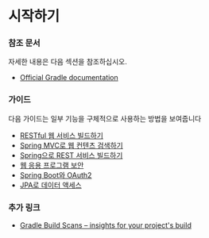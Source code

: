 # 시작하기

### 참조 문서
자세한 내용은 다음 섹션을 참조하십시오.

* [Official Gradle documentation](https://docs.gradle.org)

### 가이드
다음 가이드는 일부 기능을 구체적으로 사용하는 방법을 보여줍니다

* [RESTful 웹 서비스 빌드하기](https://spring.io/guides/gs/rest-service/)
* [Spring MVC로 웹 컨텐츠 검색하기](https://spring.io/guides/gs/serving-web-content/)
* [Spring으로 REST 서비스 빌드하기](https://spring.io/guides/tutorials/bookmarks/)
* [웹 응용 프로그램 보안](https://spring.io/guides/gs/securing-web/)
* [Spring Boot와 OAuth2](https://spring.io/guides/tutorials/spring-boot-oauth2/)
* [JPA로 데이터 액세스](https://spring.io/guides/gs/accessing-data-jpa/)

### 추가 링크
* [Gradle Build Scans – insights for your project's build](https://scans.gradle.com#gradle)

